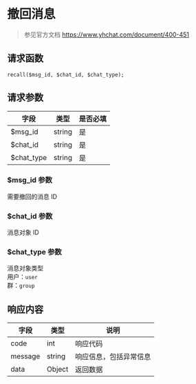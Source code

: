 # 撤回消息

> 参见官方文档 https://www.yhchat.com/document/400-451

## 请求函数

`recall($msg_id, $chat_id, $chat_type);`

## 请求参数

| 字段 | 类型 | 是否必填 |
| --- | --- | --- |
| $msg_id | string | 是 |
| $chat_id | string | 是 |
| $chat_type | string | 是 |

### $msg_id 参数

需要撤回的消息 ID

### $chat_id 参数

消息对象 ID

### $chat_type 参数

消息对象类型  
用户：`user`  
群：`group`

## 响应内容

| 字段 | 类型 | 说明 |
| --- | --- | --- |
| code | int | 响应代码 |
| message | string | 响应信息，包括异常信息 |
| data | Object | 返回数据 |